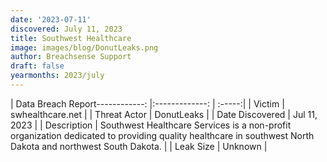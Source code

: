 ```yaml
---
date: '2023-07-11'
discovered: July 11, 2023
title: Southwest Healthcare
image: images/blog/DonutLeaks.png
author: Breachsense Support
draft: false
yearmonths: 2023/july
---
```


| Data Breach Report------------:     |:-------------:    | :-----:|
| Victim      | swhealthcare.net      | 
| Threat Actor      | DonutLeaks      | 
| Date Discovered      | Jul 11, 2023      | 
| Description      | Southwest Healthcare Services is a non-profit organization dedicated to providing quality healthcare in southwest North Dakota and northwest South Dakota.      | 
| Leak Size      | Unknown      | 

